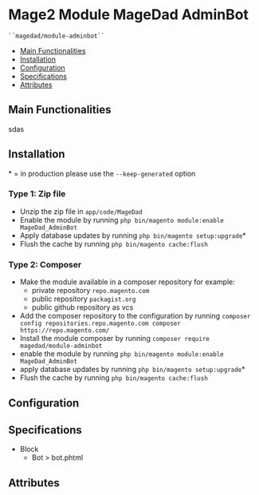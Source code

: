 # Mage2 Module MageDad AdminBot

    ``magedad/module-adminbot``

 - [Main Functionalities](#markdown-header-main-functionalities)
 - [Installation](#markdown-header-installation)
 - [Configuration](#markdown-header-configuration)
 - [Specifications](#markdown-header-specifications)
 - [Attributes](#markdown-header-attributes)


## Main Functionalities
sdas

## Installation
\* = in production please use the `--keep-generated` option

### Type 1: Zip file

 - Unzip the zip file in `app/code/MageDad`
 - Enable the module by running `php bin/magento module:enable MageDad_AdminBot`
 - Apply database updates by running `php bin/magento setup:upgrade`\*
 - Flush the cache by running `php bin/magento cache:flush`

### Type 2: Composer

 - Make the module available in a composer repository for example:
    - private repository `repo.magento.com`
    - public repository `packagist.org`
    - public github repository as vcs
 - Add the composer repository to the configuration by running `composer config repositories.repo.magento.com composer https://repo.magento.com/`
 - Install the module composer by running `composer require magedad/module-adminbot`
 - enable the module by running `php bin/magento module:enable MageDad_AdminBot`
 - apply database updates by running `php bin/magento setup:upgrade`\*
 - Flush the cache by running `php bin/magento cache:flush`


## Configuration




## Specifications

 - Block
	- Bot > bot.phtml


## Attributes



